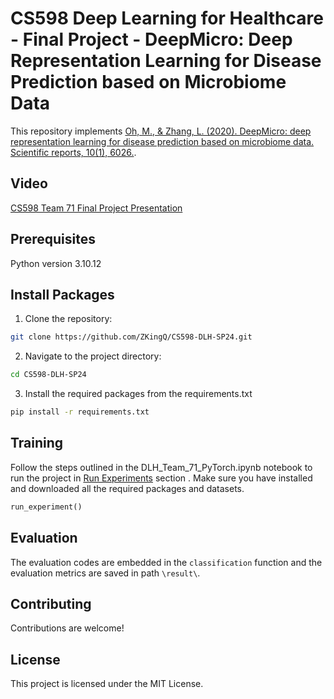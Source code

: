 # CS598 Deep Learning for Healthcare - Final Project - DeepMicro: Deep Representation Learning for Disease Prediction based on Microbiome Data

This repository implements [Oh, M., & Zhang, L. (2020). DeepMicro: deep representation learning for disease prediction based on microbiome data. Scientific reports, 10(1), 6026.](https://www.nature.com/articles/s41598-020-63159-5).

## Video

[CS598 Team 71 Final Project Presentation](https://mediaspace.illinois.edu/media/t/1_r5pnhwtj)

## Prerequisites

Python version 3.10.12

## Install Packages

1. Clone the repository:
```bash
git clone https://github.com/ZKingQ/CS598-DLH-SP24.git
```

2. Navigate to the project directory:
```bash
cd CS598-DLH-SP24
```

3. Install the required packages from the requirements.txt 
```bash
pip install -r requirements.txt
```

## Training
Follow the steps outlined in the DLH_Team_71_PyTorch.ipynb notebook to run the project in [Run Experiments](https://github.com/ZKingQ/CS598-DLH-SP24/blob/main/DLH_Team_71_PyTorch.ipynb/#run-experiments) section
. Make sure you have installed and downloaded all the required packages and datasets.

```python
run_experiment()
```

## Evaluation

The evaluation codes are embedded in the `classification` function and the evaluation metrics are saved in path `\result\`.

## Contributing
Contributions are welcome!

## License
This project is licensed under the MIT License.
